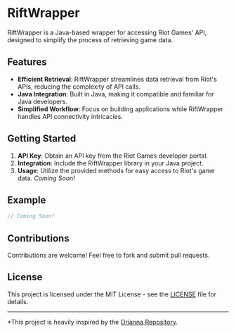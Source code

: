 # RiftWrapper

RiftWrapper is a Java-based wrapper for accessing Riot Games' API, designed to simplify the process of retrieving game data.

## Features

- **Efficient Retrieval**: RiftWrapper streamlines data retrieval from Riot's APIs, reducing the complexity of API calls.
- **Java Integration**: Built in Java, making it compatible and familiar for Java developers.
- **Simplified Workflow**: Focus on building applications while RiftWrapper handles API connectivity intricacies.

## Getting Started

1. **API Key**: Obtain an API key from the Riot Games developer portal.
2. **Integration**: Include the RiftWrapper library in your Java project.
3. **Usage**: Utilize the provided methods for easy access to Riot's game data. *Coming Soon!*

## Example

```java
// Coming Soon!
```

## Contributions

Contributions are welcome! Feel free to fork and submit pull requests.

## License

This project is licensed under the MIT License - see the [LICENSE](LICENSE) file for details.

---

*This project is heavily inspired by the [Orianna Repository](https://github.com/meraki-analytics/orianna).
